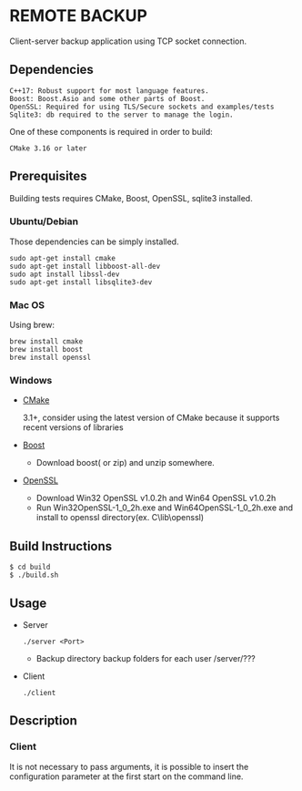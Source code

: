 # REMOTE BACKUP

Client-server backup application using TCP socket connection. 


## Dependencies

    C++17: Robust support for most language features.
    Boost: Boost.Asio and some other parts of Boost.
    OpenSSL: Required for using TLS/Secure sockets and examples/tests
    Sqlite3: db required to the server to manage the login.


One of these components is required in order to build:

    CMake 3.16 or later
## Prerequisites
Building tests requires CMake, Boost, OpenSSL, sqlite3 installed.


### Ubuntu/Debian

Those dependencies can be simply installed.

```
sudo apt-get install cmake
sudo apt-get install libboost-all-dev
sudo apt install libssl-dev
sudo apt-get install libsqlite3-dev
```
### Mac OS

Using brew:
```
brew install cmake
brew install boost
brew install openssl
```

### Windows

* [CMake](https://cmake.org/)

  3.1+, consider using the latest version of CMake because it supports recent versions of libraries

* [Boost](https://www.boost.org/users/download/)

  - Download boost( or zip) and unzip somewhere.
* [OpenSSL](https://slproweb.com/products/Win32OpenSSL.html)
  - Download Win32 OpenSSL v1.0.2h and Win64 OpenSSL v1.0.2h
  - Run Win32OpenSSL-1_0_2h.exe and Win64OpenSSL-1_0_2h.exe and install to openssl directory(ex. C\lib\openssl)
  
## Build Instructions

```
$ cd build
$ ./build.sh
```

## Usage 

- Server

  ```
  ./server <Port>
  ```

  - Backup directory
    backup folders for each user
    /server/???
    

- Client 

  ```
  ./client
  ```

## Description

### Client
It is not necessary to pass arguments, it is possible to insert the configuration parameter at the first start on the command line.



 
